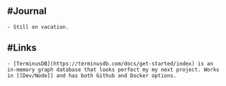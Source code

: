 ## #Journal
	- Still on vacation.
## #Links
	- [TerminusDB](https://terminusdb.com/docs/get-started/index) is an in-memory graph database that looks perfect my my next project. Works in [[Dev/Node]] and has both Github and Docker options.
